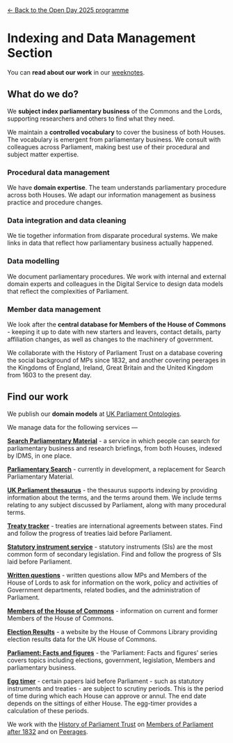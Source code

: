 <a href="../">&larr; Back to the Open Day 2025 programme</a>

# Indexing and Data Management Section

You can **read about our work** in our [weeknotes](https://ukparliament.github.io/ontologies/meta/weeknotes/).

## What do we do?  

We **subject index parliamentary business** of the Commons and the Lords, supporting researchers and others to find what they need.

We maintain a **controlled vocabulary** to cover the business of both Houses. The vocabulary is emergent from parliamentary business. We consult with colleagues across Parliament, making best use of their procedural and subject matter expertise. 

### Procedural data management 
We have **domain expertise**. The team understands parliamentary procedure across both Houses. We adapt our information management as business practice and procedure changes. 

### Data integration and data cleaning 
We tie together information from disparate procedural systems. We make links in data that reflect how parliamentary business actually happened. 

### Data modelling 
We document parliamentary procedures. We work with internal and external domain experts and colleagues in the Digital Service to design data models that reflect the complexities of Parliament. 

### Member data management
We look after the **central database for Members of the House of Commons** - keeping it up to date with new starters and leavers, contact details, party affiliation changes, as well as changes to the machinery of government. 

We collaborate with the History of Parliament Trust on a database covering the social background of MPs since 1832, and another covering peerages in the Kingdoms of England, Ireland, Great Britain and the United Kingdom from 1603 to the present day. 

## Find our work

We publish our **domain models** at [UK Parliament Ontologies](https://ukparliament.github.io/ontologies/). 

We manage data for the following services &mdash;

**[Search Parliamentary Material](https://search-material.parliament.uk/)** - a service in which people can search for parliamentary business and research briefings, from both Houses, indexed by IDMS, in one place. 

**[Parliamentary Search](https://parliamentary-search-265cced0397e.herokuapp.com/)** - currently in development, a replacement for Search Parliamentary Material.

**[UK Parliament thesaurus](https://lda.data.parliament.uk/terms/)** - the thesaurus supports indexing by providing information about the terms, and the terms around them.  We include terms relating to any subject discussed by Parliament, along with many procedural terms.  

**[Treaty tracker](https://treaties.parliament.uk/)** - treaties are international agreements between states. Find and follow the progress of treaties laid before Parliament.

**[Statutory instrument service](https://statutoryinstruments.parliament.uk/)** - statutory instruments (SIs) are the most common form of secondary legislation. Find and follow the progress of SIs laid before Parliament.

**[Written questions](https://questions-statements.parliament.uk/)** - written questions allow MPs and Members of the House of Lords to ask for information on the work, policy and activities of Government departments, related bodies, and the administration of Parliament.

**[Members of the House of Commons](https://members.parliament.uk/members/Commons)** - information on current and former Members of the House of Commons.

**[Election Results](https://electionresults.parliament.uk/)** - a website by the House of Commons Library providing election results data for the UK House of Commons.

**[Parliament: Facts and figures](https://commonslibrary.parliament.uk/tag/parliament-facts-and-figures/)** - the 'Parliament: Facts and figures' series covers topics including elections, government, legislation, Members and parliamentary business.

**[Egg timer](https://api.parliament.uk/egg-timer/meta)** - certain papers laid before Parliament - such as statutory instruments and treaties - are subject to scrutiny periods. This is the period of time during which each House can approve or annul. The end date depends on the sittings of either House. The egg-timer provides a calculation of these periods. 

We work with the [History of Parliament Trust](https://www.historyofparliamentonline.org/) on [Members of Parliament after 1832](https://membersafter1832.historyofparliamentonline.org/)
and on [Peerages](https://peerages.historyofparliamentonline.org/). 

